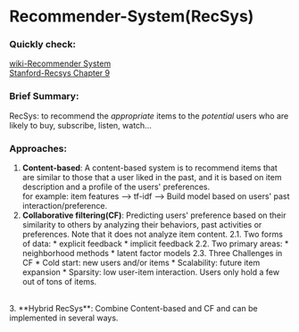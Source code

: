 # Recommender-System(RecSys)

### Quickly check:<br/>
[wiki-Recommender System](https://en.wikipedia.org/wiki/Recommender_system)<br/>
[Stanford-Recsys Chapter 9](http://infolab.stanford.edu/~ullman/mmds/ch9.pdf)

### Brief Summary:
RecSys: to recommend the *appropriate* items to the *potential* users who are likely to buy, subscribe, listen, watch...<br/>

### Approaches: 
1. **Content-based**: A content-based system is to recommend items that are similar to those that a user liked in the past, and it is based on item description and a profile of the users' preferences.<br/>
for example: item features --> tf-idf --> Build model based on users' past interaction/preference.<br/>
2. **Collaborative filtering(CF)**: Predicting users' preference based on their similarity to others by analyzing their behaviors, past activities or preferences. Note that it does not analyze item content.
   2.1. Two forms of data:
       * explicit feedback
       * implicit feedback
   2.2. Two primary areas:
       * neighborhood methods
       * latent factor models
   2.3. Three Challenges in CF
       * Cold start: new users and/or items
       * Scalability: future item expansion
       * Sparsity: low user-item interaction. Users only hold a few out of tons of items.
<br/>
3. **Hybrid RecSys**: Combine Content-based and CF and can be implemented in several ways.

